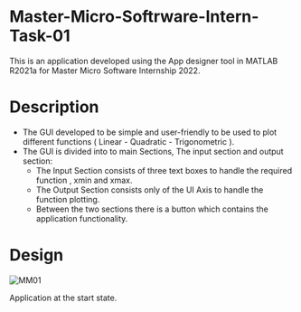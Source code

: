 # Master-Micro-Softrware-Intern-Task-01
This is an application developed using the App designer tool in MATLAB R2021a for Master Micro Software Internship 2022.

# Description

- The GUI developed to be simple and user-friendly to be used to plot different functions ( Linear - Quadratic - Trigonometric ).
- The GUI is divided into to main Sections, The input section and output section:
   - The Input Section consists of three text boxes to handle the required function , xmin and xmax.
   - The Output Section consists only of the UI Axis to handle the function plotting.
   - Between the two sections there is a button which contains the application functionality.

# Design
![MM01](https://user-images.githubusercontent.com/68661639/146844810-30fe9743-605c-46d5-9ce1-65089ad9359e.JPG)

Application at the start state.

